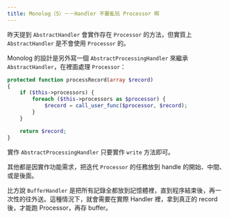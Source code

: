```yaml
---
title: Monolog（5）－－Handler 不要亂玩 Processor 啊
---
```


昨天提到 `AbstractHandler` 會實作存在 `Processor` 的方法，但實質上 `AbstractHandler` 是不會使用 `Processor` 的。

Monolog 的設計是另外寫一個 `AbstractProcessingHandler` 來繼承 `AbstractHandler`，在裡面處理 `Processor`：

```php
protected function processRecord(array $record)
{
    if ($this->processors) {
        foreach ($this->processors as $processor) {
            $record = call_user_func($processor, $record);
        }
    }

    return $record;
}
```

實作 `AbstractProcessingHandler` 只要實作 `write` 方法即可。

其他都是因實作功能需求，把迭代 `Processor` 的任務放到 handle 的開始、中間、或是後面。

比方說 `BufferHandler` 是把所有記錄全都放到記憶體裡，直到程序結束後，再一次性的往外送。這種情況下，就會需要在實際 Handler 裡，拿到真正的 record 後，才能跑 Processor，再存 buffer。



